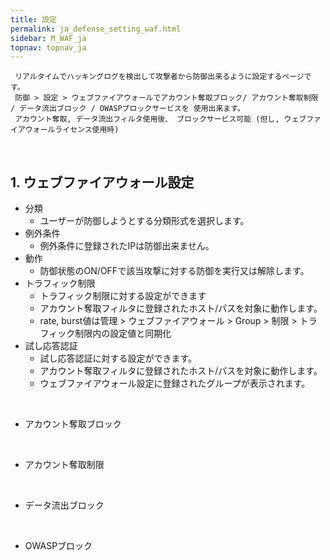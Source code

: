 ```yaml
---
title: 設定
permalink: ja_defense_setting_waf.html
sidebar: M_WAF_ja
topnav: topnav_ja
---
```


     リアルタイムでハッキングログを検出して攻撃者から防御出来るように設定するページです。
     防御 > 設定 > ウェブファイアウォールでアカウント奪取ブロック/ アカウント奪取制限 / データ流出ブロック / OWASPブロックサービスを 使用出来ます。
     アカウント奪取, データ流出フィルタ使用後、 ブロックサービス可能 (但し, ウェブファイアウォールライセンス使用時)

<br />

## 1. ウェブファイアウォール設定

- 分類
    - ユーザーが防御しようとする分類形式を選択します。
- 例外条件
    - 例外条件に登録されたIPは防御出来ません。
- 動作
    - 防御状態のON/OFFで該当攻撃に対する防御を実行又は解除します。
- トラフィック制限
    - トラフィック制限に対する設定ができます
    - アカウント奪取フィルタに登録されたホスト/パスを対象に動作します。
    - rate, burst値は管理 > ウェブファイアウォール > Group > 制限 > トラフィック制限内の設定値と同期化
- 試し応答認証
    - 試し応答認証に対する設定ができます。
    - アカウント奪取フィルタに登録されたホスト/パスを対象に動作します。
    - ウェブファイアウォール設定に登録されたグループが表示されます。

<br />

- アカウント奪取ブロック   
<!-- [![image](/docs/images/Manual/waf/defense/setting/1.png){: width="800" }](/docs/images/Manual/waf/defense/setting/1.png){: target="_blank"}-->

<br />

- アカウント奪取制限   
<!-- [![image](/docs/images/Manual/waf/defense/setting/2.png){: width="800" }](/docs/images/Manual/waf/defense/setting/2.png){: target="_blank"}-->

<br />

- データ流出ブロック
<!-- [![image](/docs/images/Manual/waf/defense/setting/3.png){: width="800" }](/docs/images/Manual/waf/defense/setting/3.png){: target="_blank"}-->

<br />

- OWASPブロック   
<!-- [![image](/docs/images/Manual/waf/defense/setting/4.png){: width="800" }](/docs/images/Manual/waf/defense/setting/4.png){: target="_blank"}-->
